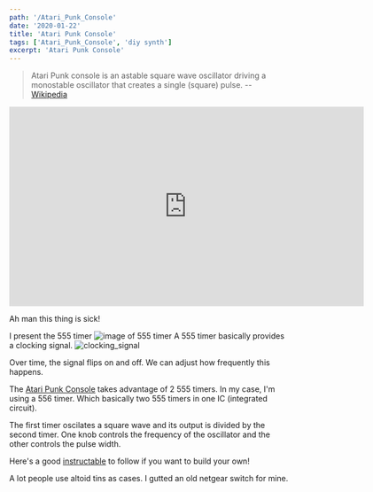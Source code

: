 ```yaml
---
path: '/Atari_Punk_Console'
date: '2020-01-22'
title: 'Atari Punk Console'
tags: ['Atari_Punk_Console', 'diy synth']
excerpt: 'Atari Punk Console'
---
```


> Atari Punk console is an astable square wave oscillator driving a monostable oscillator that creates a single (square) pulse. -- [Wikipedia](https://en.wikipedia.org/wiki/Atari_Punk_Console)

<iframe title="vimeo-player" src="https://player.vimeo.com/video/88420134" width="640" height="360" frameborder="0" allowfullscreen></iframe>

Ah man this thing is sick!

I present the 555 timer ![image of 555 timer](https://upload.wikimedia.org/wikipedia/commons/2/21/Signetics_NE555N.JPG)
A 555 timer basically provides a clocking signal. ![clocking_signal](http://www.designcabana.com/knowledge/electrical/electronics/digital/clock/clock.gif)

Over time, the signal flips on and off. We can adjust how frequently this happens.

The [Atari Punk Console](https://en.wikipedia.org/wiki/Atari_Punk_Console) takes advantage of 2 555 timers. In my case, I'm using a 556 timer. Which basically two 555 timers in one IC (integrated circuit).

The first timer oscilates a square wave and its output is divided by the second timer. One knob controls the frequency of the oscillator and the other controls the pulse width.

Here's a good [instructable](https://www.instructables.com/id/Build-an-Atari-Punk-circuit-on-a-breadboard/) to follow if you want to build your own!

A lot people use altoid tins as cases. I gutted an old netgear switch for mine.
